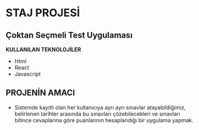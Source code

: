 # STAJ PROJESİ
## Çoktan Seçmeli Test Uygulaması

**KULLANILAN TEKNOLOJİLER**

* Html
* React
* Javascript

## PROJENİN AMACI
* Sistemde kayıtlı olan her kullanıcıya ayrı ayrı sınavlar atayabildiğimiz, belirlenen tarihler arasında bu sınavları çözebilecekleri ve sınavları bitince cevaplarına göre puanlarının hesaplandığı bir uygulama yapmak. 
